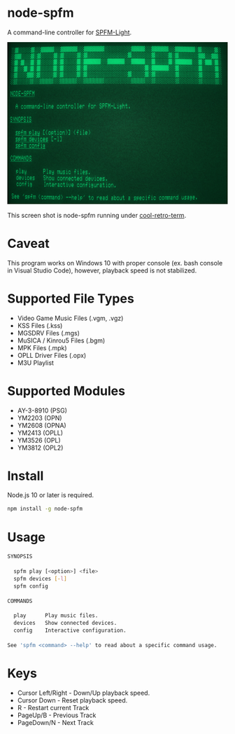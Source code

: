 # node-spfm

A command-line controller for [SPFM-Light](http://www.pyonpyon.jp/~gasshi/fm/spfmlight.html).

![](./images/node-spfm.png)

This screen shot is node-spfm running under [cool-retro-term](https://github.com/Swordfish90/cool-retro-term).

# Caveat

This program works on Windows 10 with proper console (ex. bash console in Visual Studio Code), however, playback speed is not stabilized.

# Supported File Types

- Video Game Music Files (.vgm, .vgz) 
- KSS Files (.kss)                    
- MGSDRV Files (.mgs)                 
- MuSICA / Kinrou5 Files (.bgm)       
- MPK Files (.mpk)                    
- OPLL Driver Files (.opx)            
- M3U Playlist

# Supported Modules

- AY-3-8910 (PSG)  
- YM2203 (OPN)    
- YM2608 (OPNA)   
- YM2413 (OPLL)   
- YM3526 (OPL)    
- YM3812 (OPL2)  

# Install

Node.js 10 or later is required.

```sh
npm install -g node-spfm
```

# Usage

```sh
SYNOPSIS

  spfm play [<option>] <file> 
  spfm devices [-l]           
  spfm config                 

COMMANDS

  play      Play music files.          
  devices   Show connected devices.    
  config    Interactive configuration. 

See 'spfm <command> --help' to read about a specific command usage.
```

# Keys
- Cursor Left/Right - Down/Up playback speed. 
- Cursor Down - Reset playback speed.       
- R - Restart current Track                   
- PageUp/B - Previous Track                   
- PageDown/N - Next Track        

